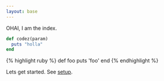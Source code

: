 ```yaml
---
layout: base
---
```

OHAI, I am the index.


```ruby
def codez(param)
  puts "holla"
end
```


{% highlight ruby %}
def foo
  puts 'foo'
end
{% endhighlight %}


Lets get started. See [setup](guides/setup.html).
